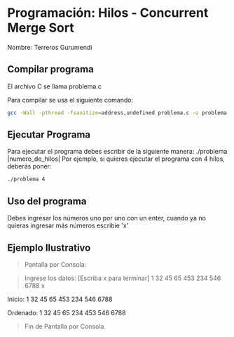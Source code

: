 # Programación: Hilos - Concurrent Merge Sort

Nombre: Terreros Gurumendi

## Compilar programa

El archivo C se llama problema.c

Para compilar se usa el siguiente comando:
```bash
gcc -Wall -pthread -fsanitize=address,undefined problema.c -o problema
```

## Ejecutar Programa

Para ejecutar el programa debes escribir de la siguiente manera: ./problema |numero_de_hilos|
Por ejemplo, si quieres ejecutar el programa con 4 hilos, deberás poner: 
```bash
./problema 4
```

## Uso del programa

Debes ingresar los números uno por uno con un enter, cuando ya no quieras ingresar más números escribie 'x'

## Ejemplo Ilustrativo
> Pantalla por Consola:

> Ingrese los datos: [Escriba x para terminar] 
> 1
> 32
> 45
> 65
> 453
> 234
> 546
> 6788
> x

Inicio: 
1 32 45 65 453 234 546 6788 

Ordenado: 
1 32 45 65 234 453 546 6788 

> Fin de Pantalla por Consola.
